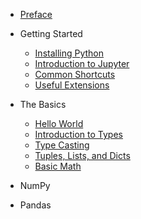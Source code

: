 
- [Preface](README.md)

- Getting Started
    - [Installing Python](installation.md)
    - [Introduction to Jupyter](intro_jupyter.md)
    - [Common Shortcuts](shortcuts.md)
    - [Useful Extensions](extensions.md)
- The Basics
    - [Hello World](hello_world.md)
    - [Introduction to Types](types.md)
    - [Type Casting](type_casting.md)
    - [Tuples, Lists, and Dicts](tuples_lists_dicts.md)
    - [Basic Math](math.md)

- NumPy
- Pandas